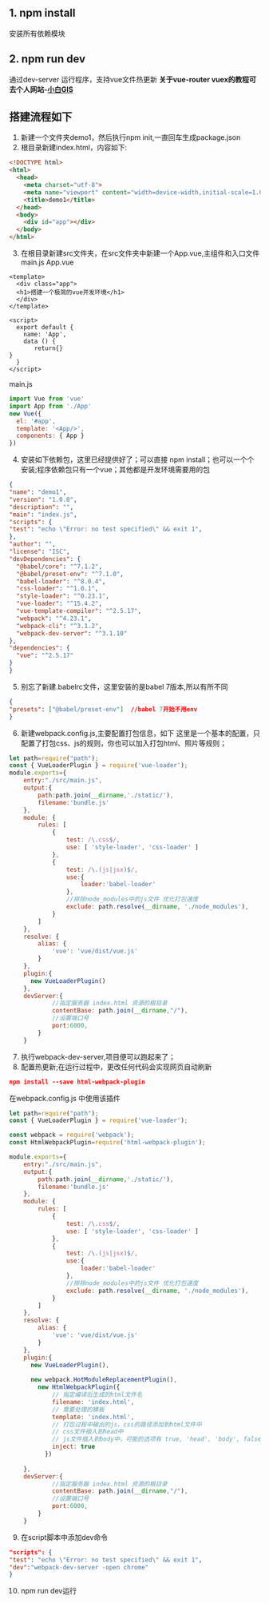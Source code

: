 
## 1. npm install
安装所有依赖模块
## 2. npm run dev
通过dev-server 运行程序，支持vue文件热更新
**关于vue-router vuex的教程可去个人网站-[小白GIS](http://www.xiaobaigis.com/Home/Index/VUE)**

## 搭建流程如下
1. 新建一个文件夹demo1，然后执行npm init,一直回车生成package.json
2. 根目录新建index.html，内容如下:
``` html
<!DOCTYPE html>
<html>
  <head>
    <meta charset="utf-8">
    <meta name="viewport" content="width=device-width,initial-scale=1.0">
    <title>demo1</title>
  </head>
  <body>
    <div id="app"></div>
  </body>
</html>

```
3. 在根目录新建src文件夹，在src文件夹中新建一个App.vue,主组件和入口文件main.js
App.vue
``` vue
<template>
  <div class="app">
  <h1>搭建一个极简的vue开发环境</h1>
  </div>
</template>

<script>
  export default {
    name: 'App',
    data () {
       return{}
}
  }
</script>

```

main.js
``` javascript
import Vue from 'vue'
import App from './App'
new Vue({
  el: '#app',
  template: '<App/>',
  components: { App }
})

```
4. 安装如下依赖包，这里已经提供好了；可以直接 npm install；也可以一个个安装;程序依赖包只有一个vue；其他都是开发环境需要用的包

``` json
{
"name": "demo1",
"version": "1.0.0",
"description": "",
"main": "index.js",
"scripts": {
"test": "echo \"Error: no test specified\" && exit 1",
},
"author": "",
"license": "ISC",
"devDependencies": {
  "@babel/core": "^7.1.2",
  "@babel/preset-env": "^7.1.0",
  "babel-loader": "^8.0.4",
  "css-loader": "^1.0.1",
  "style-loader": "^0.23.1",
  "vue-loader": "^15.4.2",
  "vue-template-compiler": "^2.5.17",
  "webpack": "^4.23.1",
  "webpack-cli": "^3.1.2",
  "webpack-dev-server": "^3.1.10"
},
"dependencies": {
  "vue": "^2.5.17"
}
}
```
5. 别忘了新建.babelrc文件，这里安装的是babel 7版本,所以有所不同
``` json
{
"presets": ["@babel/preset-env"]  //babel 7开始不用env
}
```
6. 新建webpack.config.js,主要配置打包信息，如下
这里是一个基本的配置，只配置了打包css、js的规则，你也可以加入打包html、照片等规则；

``` javascript
let path=require("path");
const { VueLoaderPlugin } = require('vue-loader');
module.exports={
    entry:"./src/main.js",
    output:{
        path:path.join(__dirname,'./static/'),
        filename:'bundle.js'
    },
    module: {
        rules: [
            {
                test: /\.css$/,
                use: [ 'style-loader', 'css-loader' ]
            },
            {
                test: /\.(js|jsx)$/,
                use:{
                    loader:'babel-loader'
                },
                //排除node_modules中的js文件 优化打包速度
                exclude: path.resolve(__dirname, './node_modules'),          
            }
        ]
    },
    resolve: {
        alias: {
            'vue': 'vue/dist/vue.js'
        }
    },
    plugin:{
      new VueLoaderPlugin()
    },
    devServer:{
            //指定服务器 index.html 资源的根目录
            contentBase: path.join(__dirname,"/"),
            //设置端口号
            port:6000,   
        }
    }
```
7. 执行webpack-dev-server,项目便可以跑起来了；
8. 配置热更新;在运行过程中，更改任何代码会实现网页自动刷新
``` json
npm install --save html-webpack-plugin
```
 在webpack.config.js 中使用该插件
``` javascript
let path=require("path");
const { VueLoaderPlugin } = require('vue-loader');

const webpack = require('webpack');
const HtmlWebpackPlugin=require('html-webpack-plugin');

module.exports={
    entry:"./src/main.js",
    output:{
        path:path.join(__dirname,'./static/'),
        filename:'bundle.js'
    },
    module: {
        rules: [
            {
                test: /\.css$/,
                use: [ 'style-loader', 'css-loader' ]
            },
            {
                test: /\.(js|jsx)$/,
                use:{
                    loader:'babel-loader'
                },
                //排除node_modules中的js文件 优化打包速度
                exclude: path.resolve(__dirname, './node_modules'),          
            }
        ]
    },
    resolve: {
        alias: {
            'vue': 'vue/dist/vue.js'
        }
    },
    plugin:{
      new VueLoaderPlugin(),
      
      new webpack.HotModuleReplacementPlugin(),
        new HtmlWebpackPlugin({
            // 指定编译后生成的html文件名
            filename: 'index.html',
            // 需要处理的模板
            template: 'index.html',
            // 打包过程中输出的js、css的路径添加到html文件中
            // css文件插入到head中
            // js文件插入到body中，可能的选项有 true, 'head', 'body', false
            inject: true
          })
          
    },
    devServer:{
            //指定服务器 index.html 资源的根目录
            contentBase: path.join(__dirname,"/"),
            //设置端口号
            port:6000,   
        }
    }
```
9. 在script脚本中添加dev命令
``` json
"scripts": {
"test": "echo \"Error: no test specified\" && exit 1",
"dev":"webpack-dev-server -open chrome"
}
```
10. npm run dev运行
